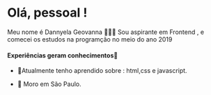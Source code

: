 # Olá, pessoal !

Meu nome é Dannyela Geovanna 🙋🏽‍♀️
Sou aspirante em Frontend , e comecei os estudos na programção no meio do ano 2019


  #### Experiências geram conhecimentos🧠

 - 🌱Atualmente tenho aprendido sobre : html,css e javascript.
 
 -  📍 Moro em São Paulo.


